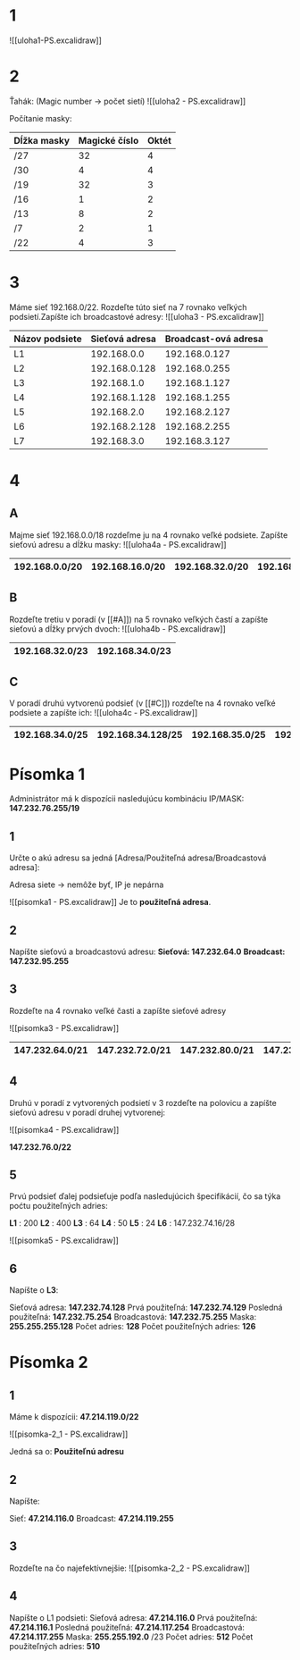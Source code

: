 # 1
![[uloha1-PS.excalidraw]]

# 2
Ťahák:
(Magic number -> počet sietí)
![[uloha2 - PS.excalidraw]]

Počítanie masky:

Dĺžka masky|Magické číslo|Oktét
---|---|---
/27|32|4
/30|4|4
/19|32|3
/16|1|2
/13|8|2
/7|2|1
/22|4|3

# 3

Máme sieť 192.168.0/22. Rozdeľte túto sieť na 7 rovnako veľkých podsietí.Zapíšte ich broadcastové adresy:
![[uloha3 - PS.excalidraw]]

Názov podsiete|Sieťová adresa|Broadcast-ová adresa
---|---|---
L1|192.168.0.0|192.168.0.127
L2|192.168.0.128|192.168.0.255
L3|192.168.1.0|192.168.1.127
L4|192.168.1.128|192.168.1.255
L5|192.168.2.0|192.168.2.127
L6|192.168.2.128|192.168.2.255
L7|192.168.3.0|192.168.3.127

# 4
## A
Majme sieť 192.168.0.0/18 rozdeľme ju na 4 rovnako veľké podsiete. Zapíšte sieťovú adresu a dĺžku masky:
![[uloha4a - PS.excalidraw]]

192.168.0.0/20|192.168.16.0/20|192.168.32.0/20|192.168.48.0/20
---|---|---|---

## B
Rozdeľte tretiu v poradí (v [[#A]]) na 5 rovnako veľkých častí a zapíšte sieťovú a dĺžky prvých dvoch:
![[uloha4b - PS.excalidraw]]

192.168.32.0/23|192.168.34.0/23
---|---

## C
V poradí druhú vytvorenú podsieť (v [[#C]]) rozdeľte na 4 rovnako veľké podsiete a zapíšte ich:
![[uloha4c - PS.excalidraw]]

192.168.34.0/25|192.168.34.128/25|192.168.35.0/25|192.168.35.128/25
---|---|---|---

# Písomka 1
Administrátor má k dispozícii nasledujúcu kombináciu IP/MASK:
**147.232.76.255/19**

## 1
Určte o akú adresu sa jedná [Adresa/Použiteľná adresa/Broadcastová adresa]:

Adresa siete -> nemôže byť, IP je nepárna

![[pisomka1 - PS.excalidraw]]
Je to **použiteľná adresa**.

## 2
Napíšte sieťovú a broadcastovú adresu:
**Sieťová: 147.232.64.0**
**Broadcast: 147.232.95.255**

## 3
Rozdeľte na 4 rovnako veľké časti a zapíšte sieťové adresy

![[pisomka3 - PS.excalidraw]]

147.232.64.0/21|147.232.72.0/21|147.232.80.0/21|147.232.88.0/21
---|---|---|---

## 4
Druhú v poradí z vytvorených podsietí v 3 rozdeľte na polovicu a zapíšte sieťovú adresu v poradí druhej vytvorenej:

![[pisomka4 - PS.excalidraw]]

**147.232.76.0/22**

## 5
Prvú podsieť ďalej podsieťuje podľa nasledujúcich špecifikácií, čo sa týka poćtu použiteľných adries:

**L1** : 200
**L2** : 400
**L3** : 64
**L4** : 50
**L5** : 24
**L6** : 147.232.74.16/28

![[pisomka5 - PS.excalidraw]]

## 6
Napíšte o **L3**:

Sieťová adresa: **147.232.74.128**
Prvá použiteľná: **147.232.74.129**
Posledná použiteľná: **147.232.75.254**
Broadcastová: **147.232.75.255**
Maska: **255.255.255.128**
Počet adries: **128**
Počet použiteľných adries: **126**

# Písomka 2
## 1
Máme k dispozícii:
**47.214.119.0/22**

![[pisomka-2_1 - PS.excalidraw]]

Jedná sa o:
**Použiteľnú adresu**

## 2
Napíšte:

Sieť: **47.214.116.0**
Broadcast: **47.214.119.255**

## 3
Rozdeľte na čo najefektívnejšie:
![[pisomka-2_2 - PS.excalidraw]]

## 4
Napíšte o L1 podsieti:
Sieťová adresa: **47.214.116.0**
Prvá použiteľná: **47.214.116.1**
Posledná použiteľná: **47.214.117.254**
Broadcastová: **47.214.117.255**
Maska: **255.255.192.0** /23
Počet adries: **512**
Počet použiteľných adries: **510**